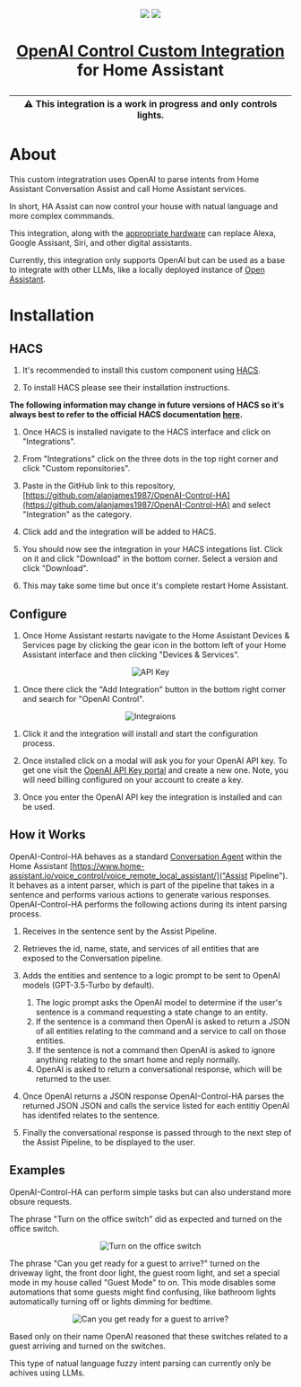 <p align="center">
    <img src="https://raw.githubusercontent.com/alanjames1987/OpenAI-Control-HA/master/.attachments/icon-light-mode.png#gh-light-mode-only">
    <img src="https://raw.githubusercontent.com/alanjames1987/OpenAI-Control-HA/master/.attachments/icon-dark-mode.png#gh-dark-mode-only">
</p>

<h1 align="center">

[OpenAI Control Custom Integration](https://github.com/alanjames1987/OpenAI-Control-HA) for Home Assistant

</h1>

| :warning: This integration is a work in progress and only controls lights. |
| --- |

# About

This custom integratration uses OpenAI to parse intents from Home Assistant Conversation Assist and call Home Assistant services.

In short, HA Assist can now control your house with natual language and more complex commmands.

This integration, along with the [appropriate hardware](https://shop.m5stack.com/products/atom-echo-smart-speaker-dev-kit) can replace Alexa, Google Assisant, Siri, and other digital assistants.

Currently, this integration only supports OpenAI but can be used as a base to integrate with other LLMs, like a locally deployed instance of [Open Assistant](https://open-assistant.io/).

# Installation

## HACS

1. It's recommended to install this custom component using [HACS](https://hacs.xyz/).

1. To install HACS please see their installation instructions.

**The following information may change in future versions of HACS so it's always best to refer to the official HACS documentation [here](https://hacs.xyz/docs/faq/custom_repositories/).**

1. Once HACS is installed navigate to the HACS interface and click on "Integrations".

1. From "Integrations" click on the three dots in the top right corner and click "Custom reponsitories".

1. Paste in the GitHub link to this repository, [https://github.com/alanjames1987/OpenAI-Control-HA](https://github.com/alanjames1987/OpenAI-Control-HA) and select "Integration" as the category.

1. Click add and the integration will be added to HACS.

1. You should now see the integration in your HACS integations list. Click on it and click "Download" in the bottom corner. Select a version and click "Download".

1. This may take some time but once it's complete restart Home Assistant.

## Configure

1. Once Home Assistant restarts navigate to the Home Assistant Devices & Services page by clicking the gear icon in the bottom left of your Home Assistant interface and then clicking "Devices & Services".

<div align="center">

![](https://raw.githubusercontent.com/alanjames1987/OpenAI-Control-HA/master/.attachments/install_key.png "API Key")

</div>

1. Once there click the "Add Integration" button in the bottom right corner and search for "OpenAI Control".

<div align="center">

![](https://raw.githubusercontent.com/alanjames1987/OpenAI-Control-HA/master/.attachments/install_select.png "Integraions")

</div>

1. Click it and the integration will install and start the configuration process.

1. Once installed click on a modal will ask you for your OpenAI API key. To get one visit the [OpenAI API Key portal](https://platform.openai.com/account/api-keys) and create a new one. Note, you will need billing configured on your account to create a key.

1. Once you enter the OpenAI API key the integration is installed and can be used.

## How it Works

OpenAI-Control-HA behaves as a standard [Conversation Agent](https://developers.home-assistant.io/docs/core/conversation/custom_agent/) within the Home Assistant [https://www.home-assistant.io/voice_control/voice_remote_local_assistant/]("Assist Pipeline"). It behaves as a intent parser, which is part of the pipeline that takes in a sentence and performs various actions to generate various responses. OpenAI-Control-HA performs the following actions during its intent parsing process.

1. Receives in the sentence sent by the Assist Pipeline.

1. Retrieves the id, name, state, and services of all entities that are exposed to the Conversation pipeline.

1. Adds the entities and sentence to a logic prompt to be sent to OpenAI models (GPT-3.5-Turbo by default).
    1. The logic prompt asks the OpenAI model to determine if the user's sentence is a command requesting a state change to an entity.
    1. If the sentence is a command then OpenAI is asked to return a JSON of all entities relating to the command and a service to call on those entities.
    1. If the sentence is not a command then OpenAI is asked to ignore anything relating to the smart home and reply normally.
    1. OpenAI is asked to return a conversational response, which will be returned to the user.

1. Once OpenAI returns a JSON response OpenAI-Control-HA parses the returned JSON JSON and calls the service listed for each entitiy OpenAI has identifed relates to the sentence.

1. Finally the conversational response is passed through to the next step of the Assist Pipeline, to be displayed to the user.

## Examples

OpenAI-Control-HA can perform simple tasks but can also understand more obsure requests.

The phrase "Turn on the office switch" did as expected and turned on the office switch.

<div align="center">

![](https://raw.githubusercontent.com/alanjames1987/OpenAI-Control-HA/master/.attachments/example_office.png "Turn on the office switch")

</div>

The phrase "Can you get ready for a guest to arrive?" turned on the driveway light, the front door light, the guest room light, and set a special mode in my house called "Guest Mode" to on. This mode disables some automations that some guests might find confusing, like bathroom lights automatically turning off or lights dimming for bedtime.

<div align="center">

![](https://raw.githubusercontent.com/alanjames1987/OpenAI-Control-HA/master/.attachments/example_guest.png "Can you get ready for a guest to arrive?")

</div>

Based only on their name OpenAI reasoned that these switches related to a guest arriving and turned on the switches.

This type of natual language fuzzy intent parsing can currently only be achives using LLMs.